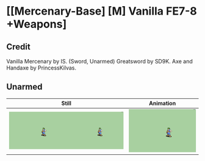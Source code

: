 # [\[Mercenary-Base\] \[M\] Vanilla FE7-8 +Weapons]

## Credit

Vanilla Mercenary by IS. (Sword, Unarmed)
Greatsword by SD9K.
Axe and Handaxe by PrincessKilvas.
	
## Unarmed

| Still | Animation |
| :---: | :-------: |
| ![Unarmed still](./Unarmed_000.png) | ![Unarmed animation](./Unarmed.gif) |
